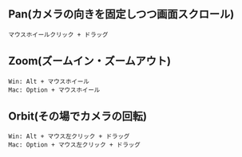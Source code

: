 ## Pan(カメラの向きを固定しつつ画面スクロール)
```
マウスホイールクリック + ドラッグ
```

## Zoom(ズームイン・ズームアウト)
```
Win: Alt + マウスホイール
Mac: Option + マウスホイール
```

## Orbit(その場でカメラの回転)
```
Win: Alt + マウス左クリック + ドラッグ
Mac: Option + マウス左クリック + ドラッグ
```
